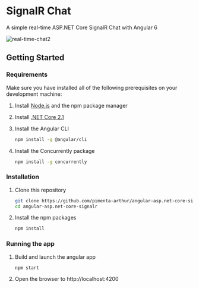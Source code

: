 # SignalR Chat

A simple real-time ASP.NET Core SignalR Chat with Angular 6

![real-time-chat2](https://user-images.githubusercontent.com/17882425/45881896-e3cc1100-bd82-11e8-8038-b8f5a446491f.gif)

## Getting Started

### Requirements

Make sure you have installed all of the following prerequisites on your development machine:

1. Install [Node.js](https://nodejs.org/en/) and the npm package manager
2. Install [.NET Core 2.1](https://www.microsoft.com/net/download)
3. Install the Angular CLI

    ```bash
    npm install -g @angular/cli
    ```
    
4. Install the Concurrently package

    ```bash
    npm install -g concurrently
    ```

### Installation
1. Clone this repository

    ```bash
    git clone https://github.com/pimenta-arthur/angular-asp.net-core-signalr.git
    cd angular-asp.net-core-signalr
    ```

1. Install the npm packages

    ```bash
    npm install
    ```

### Running the app

1. Build and launch the angular app

    ``` bash
    npm start
    ```

2. Open the browser to http://localhost:4200
